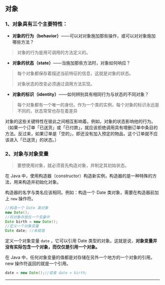 ## 对象

### 1、对象具有三个主要特性：

- **对象的行为（behavior）**——可以对对象施加那些操作，或可以对对象施加哪些方法？

> 对象的行为是用可调用的方法定义的。

- **对象的状态（state）**——当施加那些方法时，对象如何响应？

> 每个对象都保存着描述当前特征的信息，这就是对象的状态。
>
> 对象状态的改变必须通过调用方法实现。

- **对象的标识（identity）**——如何辨别具有相同行为与状态的不同对象？

> 每个对象都有一个唯一的身份。作为一个类的实例，每个对象的标识永远是不同的，状态常常也存在着差异

对象的这些关键特性在彼此之间相互影响着。例如，对象的状态影响他的行为。（如果一个订单「已送货」或「已付款」，就应该拒绝调用具有增删订单中条目的方法。反过来，如果订单是「空的」，即还没有加入预定的物品，这个订单就不应该进入「已送货」的状态。）

### 2、对象与对象变量

> 要想使用对象，就必须首先构造对象，并制定其初始状态。

在 Java 中，使用构造器（constructor）构造新实例，构造器的是一种特殊的方法，用来构造并初始化对象。

构造器的名字与类名应该相同。例如：构造一个 Date 类对象，需要在构造器前加上 `new` 操作符。

```java
//构造一个 Date 类对象
new Date();
//将对象存放在一个变量中
Date birth = new Date();
//定义一个对象变量
Date date; //未赋值
```

定义一个对象变量 `date` ，它可以引用 Date 类型的对象。这就是说，**对象变量并没有实际包含一个对象，而仅仅是引用一个对象。**

在 Java 中，任何对象变量的值都是对存储在另外一个地方的一个对象的引用。new 操作符返回的就是一个引用。

```java
date = new Date();//或者 date = birth;
```

----

